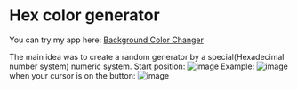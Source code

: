 # Hex color generator
You can try my app here: [Background Color Changer](https://dkcodec.github.io/Hex-and-color-generator/)

The main idea was to create a random generator by a special(Hexadecimal number system) numeric system.
Start position:
![image](https://github.com/dkcodec/Hex-and-color-generator/assets/74229630/1c73d83b-cb95-4bac-94d9-a0be38f19c1a)
Example:
![image](https://github.com/dkcodec/Hex-and-color-generator/assets/74229630/6e3cac2f-9610-49ad-a76d-75a4ffcfbf92)
when your cursor is on the button:
![image](https://github.com/dkcodec/Hex-and-color-generator/assets/74229630/aeb22c0b-b463-4371-9af7-2af088053c2c)

